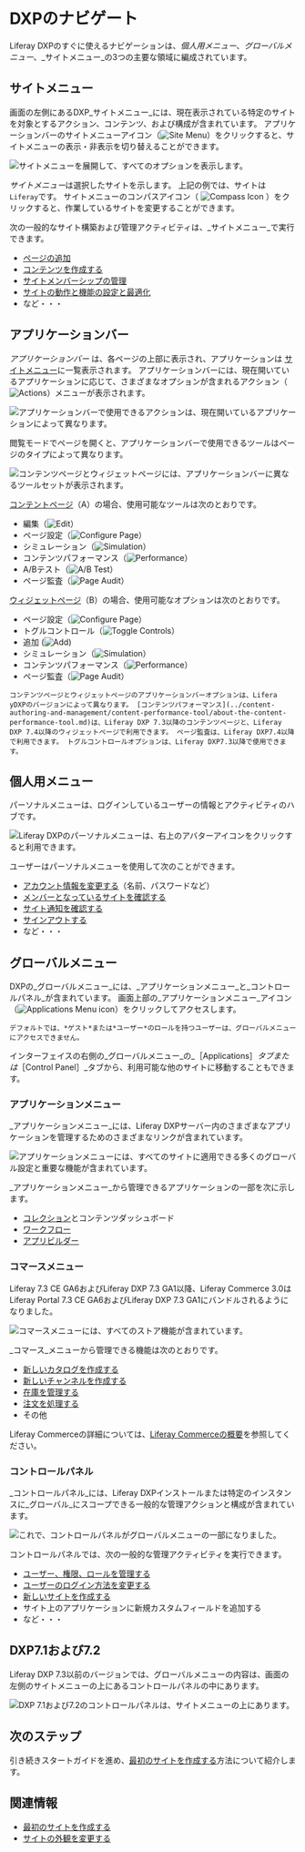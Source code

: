 # DXPのナビゲート

Liferay DXPのすぐに使えるナビゲーションは、_個人用メニュー_、_グローバルメニュー_、_サイトメニュー_の3つの主要な領域に編成されています。

## サイトメニュー

画面の左側にあるDXP_サイトメニュー_には、現在表示されている特定のサイトを対象とするアクション、コンテンツ、および構成が含まれています。 アプリケーションバーのサイトメニューアイコン（![Site Menu](../images/icon-menu.png)）をクリックすると、サイトメニューの表示・非表示を切り替えることができます。

![サイトメニューを展開して、すべてのオプションを表示します。](./navigating-dxp/images/05.png)


*サイトメニュー*は選択したサイトを示します。 上記の例では、サイトは `Liferay`です。 サイトメニューのコンパスアイコン（ ![Compass Icon](../images/icon-compass.png) ）をクリックすると、作業しているサイトを変更することができます。


次の一般的なサイト構築および管理アクティビティは、_サイトメニュー_で実行できます。

* [ページの追加](../site-building/creating-pages/adding-pages/adding-a-page-to-a-site.md)
* [コンテンツを作成する](../content-authoring-and-management.html)
* [サイトメンバーシップの管理](../site-building/building-sites/site-membership/adding-members-to-sites.md)
* [サイトの動作と機能の設定と最適化](../site_building.html)
* など・・・

## アプリケーションバー

_アプリケーションバー_ は、各ページの上部に表示され、アプリケーションは [サイトメニュー](#site-menu)に一覧表示されます。 アプリケーションバーには、現在開いているアプリケーションに応じて、さまざまなオプションが含まれるアクション（![Actions](../images/icon-actions.png)）メニューが表示されます。

![アプリケーションバーで使用できるアクションは、現在開いているアプリケーションによって異なります。](./navigating-dxp/images/07.png)

閲覧モードでページを開くと、アプリケーションバーで使用できるツールはページのタイプによって異なります。

![コンテンツページとウィジェットページには、アプリケーションバーに異なるツールセットが表示されます。](./navigating-dxp/images/08.png)

[コンテントページ](../site-building/creating-pages/using-content-pages.md)（A）の場合、使用可能なツールは次のとおりです。

- 編集（![Edit](../images/icon-edit.png)）
- ページ設定（![Configure Page](../images/icon-settings.png)）
- シミュレーション（![Simulation](../images/icon-simulation.png)）
- コンテンツパフォーマンス（![Performance](../images/icon-analytics.png)）
- A/Bテスト（![A/B Test](../images/icon-ab-testing.png)）
- ページ監査（![Page Audit](../images/icon-information.png)）

[ウィジェットページ](../site-building/creating-pages/using-widget-pages/adding-widgets-to-a-page.md)（B）の場合、使用可能なオプションは次のとおりです。

- ページ設定（![Configure Page](../images/icon-settings.png)）
- トグルコントロール（![Toggle Controls](../images/icon-preview.png)）
- 追加 (![Add](../images/icon-plus.png))
- シミュレーション（![Simulation](../images/icon-simulation.png)）
- コンテンツパフォーマンス（![Performance](../images/icon-analytics.png)）
- ページ監査（![Page Audit](../images/icon-information.png)）

```{note}
コンテンツページとウィジェットページのアプリケーションバーオプションは、Lifera yDXPのバージョンによって異なります。 [コンテンツパフォーマンス](../content-authoring-and-management/content-performance-tool/about-the-content-performance-tool.md)は、Liferay DXP 7.3以降のコンテンツページと、Liferay DXP 7.4以降のウィジェットページで利用できます。 ページ監査は、Liferay DXP7.4以降で利用できます。 トグルコントロールオプションは、Liferay DXP7.3以降で使用できます。
```

## 個人用メニュー

パーソナルメニューは、ログインしているユーザーの情報とアクティビティのハブです。

![Liferay DXPのパーソナルメニューは、右上のアバターアイコンをクリックすると利用できます。](./navigating-dxp/images/01.png)

ユーザーはパーソナルメニューを使用して次のことができます。

* [アカウント情報を変更する](./introduction-to-the-admin-account.md#changing-account-information)（名前、パスワードなど）
* [メンバーとなっているサイトを確認する](../site-building/building-sites/site-membership/adding-members-to-sites.md)
* [サイト通知を確認する](../collaboration-and-social/notifications-and-requests/user-guide/managing-notifications-and-requests.md)
* [サインアウトする](./introduction-to-the-admin-account.md#signing-out)
* など・・・

## グローバルメニュー

DXPの_グローバルメニュー_には、_アプリケーションメニュー_と_コントロールパネル_が含まれています。 画面上部の_アプリケーションメニュー_アイコン（![Applications Menu icon](../images/icon-applications-menu.png)）をクリックしてアクセスします。

```{note}
デフォルトでは、*ゲスト*または*ユーザー*のロールを持つユーザーは、グローバルメニューにアクセスできません。
```

インターフェイスの右側の_グローバルメニュー_の_［Applications］_タブまたは_［Control Panel］_タブから、利用可能な他のサイトに移動することもできます。

### アプリケーションメニュー

_アプリケーションメニュー_には、Liferay DXPサーバー内のさまざまなアプリケーションを管理するためのさまざまなリンクが含まれています。

![アプリケーションメニューには、すべてのサイトに適用できる多くのグローバル設定と重要な機能が含まれています。](./navigating-dxp/images/02.png)

_アプリケーションメニュー_から管理できるアプリケーションの一部を次に示します。

* [コレクション](../content-authoring-and-management/collections-and-collection-pages/about-collections-and-collection-pages.md)とコンテンツダッシュボード
* [ワークフロー](../process-automation/workflow/introduction-to-workflow.md)
* [アプリビルダー](../building-applications/app-builder.md)

### コマースメニュー

Liferay 7.3 CE GA6およびLiferay DXP 7.3 GA1以降、Liferay Commerce 3.0はLiferay Portal 7.3 CE GA6およびLiferay DXP 7.3 GA1にバンドルされるようになりました。

![コマースメニューには、すべてのストア機能が含まれています。](./navigating-dxp/images/03.png)

_コマース_メニューから管理できる機能は次のとおりです。

* [新しいカタログを作成する](https://learn.liferay.com/commerce/latest/en/product-management/catalogs/creating-a-new-catalog.html)
* [新しいチャンネルを作成する](https://learn.liferay.com/commerce/latest/en/starting-a-store/channels/managing-channels.html)
* [在庫を管理する](https://learn.liferay.com/commerce/latest/en/product-management/managing-inventory/introduction-to-managing-inventory.html)
* [注文を処理する](https://learn.liferay.com/commerce/latest/en/order-management/orders/processing-an-order.html)
* その他

Liferay Commerceの詳細については、[Liferay Commerceの概要](https://learn.liferay.com/commerce/latest/en/starting-a-store/introduction-to-liferay-commerce.html)を参照してください。

### コントロールパネル

_コントロールパネル_には、Liferay DXPインストールまたは特定のインスタンスに_グローバル_にスコープできる一般的な管理アクションと構成が含まれています。

![これで、コントロールパネルがグローバルメニューの一部になりました。](./navigating-dxp/images/04.png)

コントロールパネルでは、次の一般的な管理アクティビティを実行できます。

* [ユーザー、権限、ロールを管理する](../users-and-permissions/users/adding-and-managing-users.md)
* [ユーザーのログイン方法を変更する](../installation-and-upgrades/securing-liferay/authentication-basics.md)
* [新しいサイトを作成する](../site-building/building-sites/adding-a-site.md)
* サイト上のアプリケーションに新規カスタムフィールドを追加する
* など・・・

## DXP7.1および7.2

Liferay DXP 7.3以前のバージョンでは、グローバルメニューの内容は、画面の左側のサイトメニューの上にあるコントロールパネルの中にあります。

![DXP 7.1および7.2のコントロールパネルは、サイトメニューの上にあります。](./navigating-dxp/images/06.png)

## 次のステップ

引き続きスタートガイドを進め、[最初のサイトを作成する](./creating-your-first-site.md)方法について紹介します。

## 関連情報

* [最初のサイトを作成する](./creating-your-first-site.md)
* [サイトの外観を変更する](./changing-your-sites-appearance.md)
